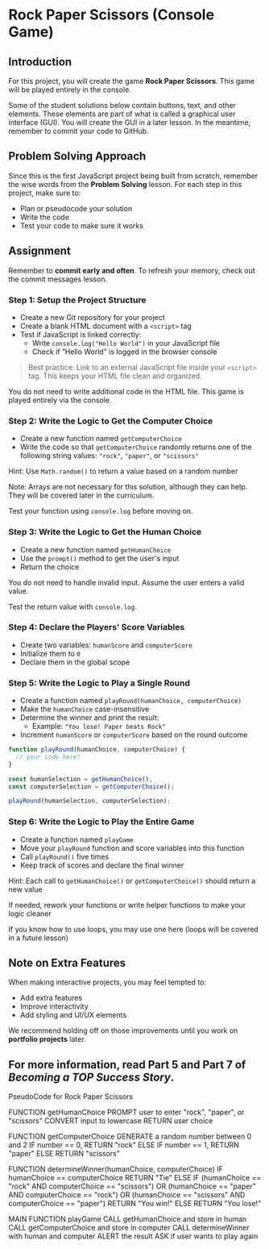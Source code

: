 # Rock Paper Scissors (Console Game)

## Introduction

For this project, you will create the game **Rock Paper Scissors**. This game will be played entirely in the console.

Some of the student solutions below contain buttons, text, and other elements. These elements are part of what is called a graphical user interface (GUI). You will create the GUI in a later lesson. In the meantime, remember to commit your code to GitHub.

## Problem Solving Approach

Since this is the first JavaScript project being built from scratch, remember the wise words from the **Problem Solving** lesson. For each step in this project, make sure to:

- Plan or pseudocode your solution
- Write the code
- Test your code to make sure it works

## Assignment

Remember to **commit early and often**. To refresh your memory, check out the commit messages lesson.

### Step 1: Setup the Project Structure

- Create a new Git repository for your project
- Create a blank HTML document with a `<script>` tag
- Test if JavaScript is linked correctly:
  - Write `console.log("Hello World")` in your JavaScript file
  - Check if “Hello World” is logged in the browser console

> Best practice: Link to an external JavaScript file inside your `<script>` tag. This keeps your HTML file clean and organized.

You do not need to write additional code in the HTML file. This game is played entirely via the console.

### Step 2: Write the Logic to Get the Computer Choice

- Create a new function named `getComputerChoice`
- Write the code so that `getComputerChoice` randomly returns one of the following string values: `"rock"`, `"paper"`, or `"scissors"`

Hint: Use `Math.random()` to return a value based on a random number

Note: Arrays are not necessary for this solution, although they can help. They will be covered later in the curriculum.

Test your function using `console.log` before moving on.

### Step 3: Write the Logic to Get the Human Choice

- Create a new function named `getHumanChoice`
- Use the `prompt()` method to get the user's input
- Return the choice

You do not need to handle invalid input. Assume the user enters a valid value.

Test the return value with `console.log`.

### Step 4: Declare the Players' Score Variables

- Create two variables: `humanScore` and `computerScore`
- Initialize them to `0`
- Declare them in the global scope

### Step 5: Write the Logic to Play a Single Round

- Create a function named `playRound(humanChoice, computerChoice)`
- Make the `humanChoice` case-insensitive
- Determine the winner and print the result:
  - Example: `"You lose! Paper beats Rock"`
- Increment `humanScore` or `computerScore` based on the round outcome

```javascript
function playRound(humanChoice, computerChoice) {
  // your code here!
}

const humanSelection = getHumanChoice();
const computerSelection = getComputerChoice();

playRound(humanSelection, computerSelection);
```

### Step 6: Write the Logic to Play the Entire Game

- Create a function named `playGame`
- Move your `playRound` function and score variables into this function
- Call `playRound()` five times
- Keep track of scores and declare the final winner

Hint: Each call to `getHumanChoice()` or `getComputerChoice()` should return a new value

If needed, rework your functions or write helper functions to make your logic cleaner

If you know how to use loops, you may use one here (loops will be covered in a future lesson)

## Note on Extra Features

When making interactive projects, you may feel tempted to:

- Add extra features
- Improve interactivity
- Add styling and UI/UX elements

We recommend holding off on those improvements until you work on **portfolio projects** later.

For more information, read Part 5 and Part 7 of *Becoming a TOP Success Story*.
--------------
PseudoCode for Rock Paper Scissors

FUNCTION getHumanChoice
    PROMPT user to enter "rock", "paper", or "scissors"
    CONVERT input to lowercase
    RETURN user choice

FUNCTION getComputerChoice
    GENERATE a random number between 0 and 2
    IF number == 0, RETURN "rock"
    ELSE IF number == 1, RETURN "paper"
    ELSE RETURN "scissors"

FUNCTION determineWinner(humanChoice, computerChoice)
    IF humanChoice == computerChoice
        RETURN "Tie"
    ELSE IF (humanChoice == "rock" AND computerChoice == "scissors") OR
            (humanChoice == "paper" AND computerChoice == "rock") OR
            (humanChoice == "scissors" AND computerChoice == "paper")
        RETURN "You win!"
    ELSE
        RETURN "You lose!"

MAIN FUNCTION playGame
    CALL getHumanChoice and store in human
    CALL getComputerChoice and store in computer
    CALL determineWinner with human and computer
    ALERT the result
    ASK if user wants to play again
